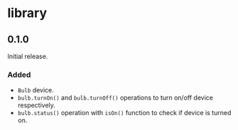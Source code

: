 # library

## 0.1.0

Initial release.

### Added

- `Bulb` device.
- `bulb.turnOn()` and `bulb.turnOff()` operations to turn on/off device respectively.
- `bulb.status()` operation with `isOn()` function to check if device is turned on.
